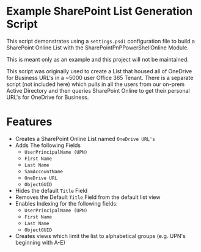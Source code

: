 # Example SharePoint List Generation Script

This script demonstrates using a `settings.psd1` configuration file to build a SharePoint Online List with the SharePointPnPPowerShellOnline Module.

This is meant only as an example and this project will not be maintained.

This script was originally used to create a List that housed all of OneDrive for Business URL's in a ~5000 user Office 365 Tenant. There is a separate script (not included here) which pulls in all the users from our on-prem Active Directory and then queries SharePoint Online to get their personal URL's for OneDrive for Business.

# Features

* Creates a SharePoint Online List named `OneDrive URL's`
* Adds The following Fields
  - `UserPrincipalName (UPN)`
  - `First Name`
  - `Last Name`
  - `SamAccountName`
  - `OneDrive URL`
  - `ObjectGUID`
* Hides the default `Title` Field
* Removes the Default `Title` Field from the default list view
* Enables Indexing for the following fields:
  - `UserPrincipalName (UPN)`
  - `First Name`
  - `Last Name`
  - `ObjectGUID`
* Creates views which limit the list to alphabetical groups (e.g. UPN's beginning with A-E)

